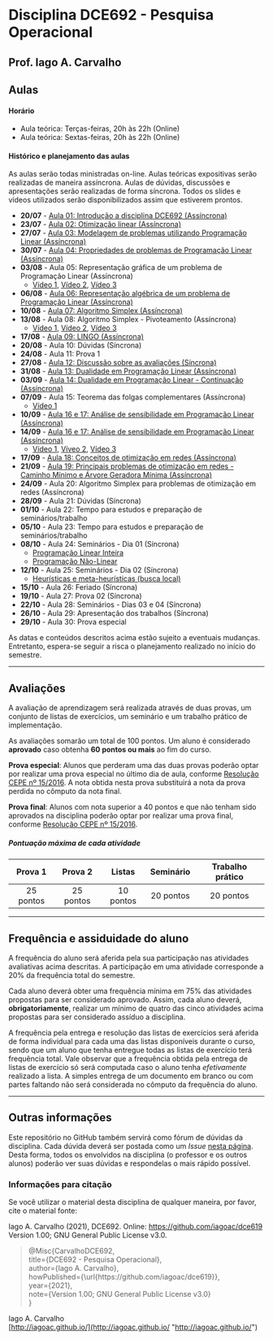 # Disciplina DCE692 - Pesquisa Operacional

## Prof. Iago A. Carvalho

## Aulas

#### Horário

  - Aula teórica: Terças-feiras, 20h às 22h (Online)
  - Aula teórica: Sextas-feiras, 20h às 22h (Online)
 
#### Histórico e planejamento das aulas

As aulas serão todas ministradas on-line. Aulas teóricas expositivas serão realizadas de maneira assíncrona. Aulas de dúvidas, discussões e apresentações serão realizadas de forma síncrona. Todos os slides e vídeos utilizados serão disponibilizados assim que estiverem prontos.

  - **20/07** - [Aula 01: Introdução a disciplina DCE692 (Assíncrona)](https://youtu.be/HMFxBquhfwg)
  - **23/07** - [Aula 02: Otimização linear (Assíncrona)](https://youtu.be/FVb9n58pjcw)
  - **27/07** - [Aula 03: Modelagem de problemas utilizando Programação Linear (Assíncrona)](https://youtu.be/V6WdlIATQ2s)
  - **30/07** - [Aula 04: Propriedades de problemas de Programação Linear (Assíncrona)](https://youtu.be/PMClhVmSo5Y)
  - **03/08** - Aula 05: Representação gráfica de um problema de Programação Linear (Assíncrona)
    - [Vídeo 1](https://www.youtube.com/watch?v=250FYNS-A5U&ab_channel=EaDV%C3%ADdeos), [Vídeo 2](https://www.youtube.com/watch?v=0QwcirNrU3E&ab_channel=Andr%C3%A9Brochi), [Vídeo 3](https://www.youtube.com/watch?v=sQdRu4eu910&ab_channel=Matusal%C3%A9mVieiraMartins)
  - **06/08** - [Aula 06: Representação algébrica de um problema de Programação Linear (Assíncrona)](https://youtu.be/NHUrBKkeCYA)
  - **10/08** - [Aula 07: Algoritmo Simplex (Assíncrona)](https://youtu.be/r-tNGh_0Oh0)
  - **13/08** - Aula 08: Algoritmo Simplex - Pivoteamento (Assíncrona)
    - [Vídeo 1](https://www.youtube.com/watch?v=OD0BVZbDieY&ab_channel=Matusal%C3%A9mVieiraMartins), [Vídeo 2](https://www.youtube.com/watch?v=n8OwjVZ60js&ab_channel=Matusal%C3%A9mVieiraMartins), [Vídeo 3](https://www.youtube.com/watch?v=RhHIechZRaE&ab_channel=AlanTelles)
  - **17/08** - [Aula 09: LINGO (Assíncrona)](https://youtu.be/N3riSAaoNfU)
  - **20/08** - Aula 10: Dúvidas (Síncrona)
  - **24/08** - Aula 11: Prova 1
  - **27/08** - [Aula 12: Discussão sobre as avaliações (Síncrona)](https://youtu.be/0qbjLn7Ahrs)
  - **31/08** - [Aula 13: Dualidade em Programação Linear (Assíncrona)](https://youtu.be/UL6Jxrk0nhg)
  - **03/09** - [Aula 14: Dualidade em Programação Linear - Continuação (Assíncrona)](https://youtu.be/nXTQ1hVT4IE)
  - **07/09** - Aula 15: Teorema das folgas complementares (Assíncrona)
    - [Vídeo 1](https://www.youtube.com/watch?v=4wKQ2J9H6BA&ab_channel=PedroMunari)
  - **10/09** - [Aula 16 e 17: Análise de sensibilidade em Programação Linear (Assíncrona)](https://youtu.be/VKleOZ3jq4I)
  - **14/09** - [Aula 16 e 17: Análise de sensibilidade em Programação Linear (Assíncrona)](https://youtu.be/VKleOZ3jq4I)
    - [Vídeo 1](https://youtu.be/McxwCN-w0pE), [Víveo 2](https://youtu.be/bm7gYAmjJmc), [Vídeo 3](https://estudar.com.vc/conceitos/analise-de-sensibilidade/151433-analise-de-sensibilidade)
  - **17/09** - [Aula 18: Conceitos de otimização em redes (Assíncrona)](https://youtu.be/i4N-di7l3-U)
  - **21/09** - [Aula 19: Principais problemas de otimização em redes - Caminho Mínimo e Árvore Geradora Mínima (Assíncrona)](https://youtu.be/os7PHRpishA)
  - **24/09** - Aula 20: Algoritmo Simplex para problemas de otimização em redes (Assíncrona)
  - **28/09** - Aula 21: Dúvidas (Síncrona)
  - **01/10** - Aula 22: Tempo para estudos e preparação de seminários/trabalho
  - **05/10** - Aula 23: Tempo para estudos e preparação de seminários/trabalho
  - **08/10** - Aula 24: Seminários - Dia 01 (Síncrona)
    - [Programação Linear Inteira](https://www.youtube.com/watch?v=t0pEqnkX7aw&ab_channel=WesleyVellosoMarques)
    - [Programação Não-Linear](https://www.youtube.com/watch?v=K6l4es82Ljs)
  - **12/10** - Aula 25: Seminários - Dia 02 (Síncrona)
    - [Heurísticas e meta-heurísticas (busca local)](https://www.youtube.com/watch?v=1VjUQVp4ttg&feature=youtu.be&ab_channel=Nat%C3%A1liaMachado)
  - **15/10** - Aula 26: Feriado (Síncrona)
  - **19/10** - Aula 27: Prova 02 (Síncrona)
  - **22/10** - Aula 28: Seminários - Dias 03 e 04 (Síncrona)
  - **26/10** - Aula 29: Apresentação dos trabalhos (Síncrona)
  - **29/10** - Aula 30: Prova especial

As datas e conteúdos descritos acima estão sujeito a eventuais mudanças. 
Entretanto, espera-se seguir a risca o planejamento realizado no início do semestre.

---

## Avaliações

A avaliação de aprendizagem será realizada através de duas provas, um conjunto de listas de exercícios, um seminário e um trabalho prático de implementação.  

As avaliações somarão um total de 100 pontos. Um aluno é considerado **aprovado** caso obtenha **60 pontos ou mais** ao fim do curso.

**Prova especial**: Alunos que perderam uma das duas provas poderão optar por realizar uma prova especial no último dia de aula, conforme [Resolução CEPE nº 15/2016](https://www.unifal-mg.edu.br/portal/wp-content/uploads/sites/52/2019/07/15-2016-aprova-Reg.-Geral-Cursos-de-gradua%C3%A7%C3%A3o-11935-8-alterada-pela-016-2019-vide-res-020-2019.pdf "Resolução CEPE nº 15/2016"). A nota obtida nesta prova substituirá a nota da prova perdida no cômputo da nota final.

**Prova final**: Alunos com nota superior a 40 pontos e que não tenham sido aprovados na disciplina poderão optar por realizar uma prova final, conforme [Resolução CEPE nº 15/2016](https://www.unifal-mg.edu.br/portal/wp-content/uploads/sites/52/2019/07/15-2016-aprova-Reg.-Geral-Cursos-de-gradua%C3%A7%C3%A3o-11935-8-alterada-pela-016-2019-vide-res-020-2019.pdf "Resolução CEPE nº 15/2016").

##### Pontuação máxima de cada atividade
| Prova 1  | Prova 2  |  Listas | Seminário  | Trabalho prático  | 
| :------------: | :------------: | :------------: | :------------: | :------------: |
| 25 pontos  | 25 pontos  | 10 pontos  | 20 pontos  | 20 pontos  |

---

## Frequência e assiduidade do aluno

A frequência do aluno será aferida pela sua participação nas atividades avaliativas acima descritas. A participação em uma atividade corresponde a 20% da frequência total do semestre.

Cada aluno deverá obter uma frequência mínima em 75% das atividades propostas para ser considerado aprovado. Assim, cada aluno deverá, **obrigatoriamente**, realizar um mínimo de quatro das cinco atividades acima propostas para ser considerado assíduo a disciplina.

A frequência pela entrega e resolução das listas de exercícios será aferida de forma individual para cada uma das listas disponíveis durante o curso, sendo que um aluno que tenha entregue todas as listas de exercício terá frequência total.
Vale observar que a frequência obtida pela entrega de listas de exercício só será computada caso o aluno tenha *efetivamente* realizado a lista. A simples entrega de um documento em branco ou com partes faltando não será considerada no cômputo da frequência do aluno.

---

## Outras informações

Este repositório no GitHub também servirá como fórum de dúvidas da disciplina. Cada dúvida deverá ser postada como um *Issue* [nesta página](https://github.com/iagoac/dce619/issues). Desta forma, todos os envolvidos na disciplina (o professor e os outros alunos) poderão ver suas dúvidas e respondelas o mais rápido possível.

### Informações para citação

Se você utilizar o material desta disciplina de qualquer maneira, por favor, cite o material fonte:

Iago A. Carvalho (2021), DCE692. Online: https://github.com/iagoac/dce619 Version 1.00; GNU General Public License v3.0.


> @Misc{CarvalhoDCE692,  
title={DCE692 - Pesquisa Operacional},  
author={Iago A. Carvalho},   
howPublished={\url{https&#58;//github\.com/iagoac/dce619}},  
year={2021},  
note={Version 1.00; GNU General Public License v3.0}  
}


Iago A. Carvalho  
[http://iagoac.github.io/](http://iagoac.github.io/ "http://iagoac.github.io/")
